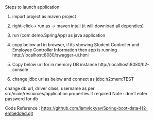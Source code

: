 Steps to launch application
1. import project as maven project
2. right-click-> run as -> maven intall (it will download all dependies)
3.  run (com.demo.SpringApp) as java application

4. copy below url in browser, if its showing Student Controller and Employee Controller Information then app is running
http://localhost:8080/swagger-ui.html

5. Copy below url for in memory DB instance
http://localhost:8080/h2-console

6. change jdbc url as below and connect as 
jdbc:h2:mem:TEST

change db url, driver class, username as per    
src/main/resources/application.properties if required
Note : don't enter password for db


Code Reference : https://github.com/iamvickyav/Spring-boot-data-H2-embedded.git
